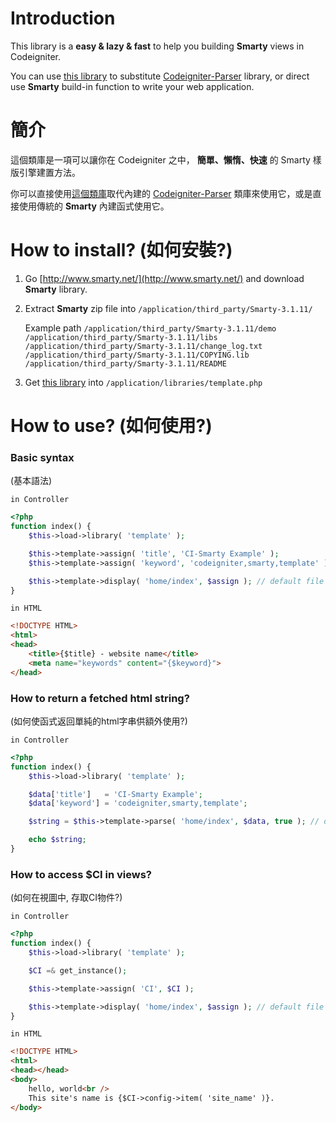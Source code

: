 Introduction
===============

This library is a **easy & lazy & fast** to help you building **Smarty** views in Codeigniter.

You can use [this library](https://github.com/QueenbyeR/Codeigniter-Smarty) to substitute [Codeigniter-Parser](http://codeigniter.org.cn/user_guide/libraries/parser.html) library, or direct use **Smarty** build-in function to write your web application.

簡介
=======

這個類庫是一項可以讓你在 Codeigniter 之中， **簡單、懶惰、快速** 的 Smarty 樣版引擎建置方法。

你可以直接使用[這個類庫](https://github.com/QueenbyeR/Codeigniter-Smarty)取代內建的 [Codeigniter-Parser](http://codeigniter.org.cn/user_guide/libraries/parser.html) 類庫來使用它，或是直接使用傳統的 **Smarty** 內建函式使用它。


How to install? (如何安裝?)
==================

1. Go [http://www.smarty.net/](http://www.smarty.net/) and download **Smarty** library.

2. Extract **Smarty** zip file into `/application/third_party/Smarty-3.1.11/`

	Example path
	`/application/third_party/Smarty-3.1.11/demo`
	`/application/third_party/Smarty-3.1.11/libs`
	`/application/third_party/Smarty-3.1.11/change_log.txt`
	`/application/third_party/Smarty-3.1.11/COPYING.lib`
	`/application/third_party/Smarty-3.1.11/README`

3. Get [this library](https://github.com/QueenbyeR/Codeigniter-Smarty) into `/application/libraries/template.php`


How to use? (如何使用?)
===============

### Basic syntax

(基本語法)

`in Controller`
```php
<?php
function index() {
	$this->load->library( 'template' );

	$this->template->assign( 'title', 'CI-Smarty Example' );
	$this->template->assign( 'keyword', 'codeigniter,smarty,template' );

	$this->template->display( 'home/index', $assign ); // default file ext is `.html`
}
```

`in HTML`
```html
<!DOCTYPE HTML>
<html>
<head>
	<title>{$title} - website name</title>
	<meta name="keywords" content="{$keyword}">
</head>
```


### How to return a fetched html string?

(如何使函式返回單純的html字串供額外使用?)

`in Controller`
```php
<?php
function index() {
	$this->load->library( 'template' );

	$data['title']   = 'CI-Smarty Example';
	$data['keyword'] = 'codeigniter,smarty,template';

	$string = $this->template->parse( 'home/index', $data, true ); // default file ext is `.html`

	echo $string;
}
```


### How to access $CI in views?

(如何在視圖中, 存取CI物件?)

`in Controller`
```php
<?php
function index() {
	$this->load->library( 'template' );

	$CI =& get_instance();

	$this->template->assign( 'CI', $CI );

	$this->template->display( 'home/index', $assign ); // default file ext is `.html`
}
```

`in HTML`
```html
<!DOCTYPE HTML>
<html>
<head></head>
<body>
	hello, world<br />
	This site's name is {$CI->config->item( 'site_name' )}.
</body>
```